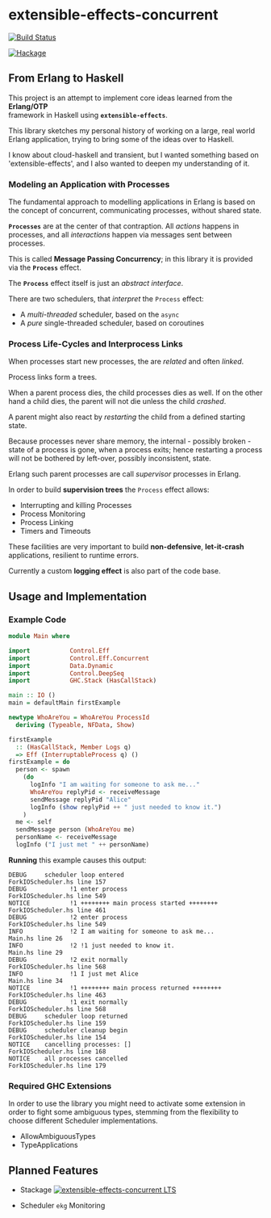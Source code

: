 # extensible-effects-concurrent

[![Build Status](https://travis-ci.org/sheyll/extensible-effects-concurrent.svg?branch=master)](https://travis-ci.org/sheyll/extensible-effects-concurrent)

[![Hackage](https://img.shields.io/hackage/v/extensible-effects-concurrent.svg?style=flat)](http://hackage.haskell.org/package/extensible-effects-concurrent)

## From Erlang to Haskell

This project is an attempt to implement core ideas learned from the **Erlang/OTP**  
framework in Haskell using **`extensible-effects`**.

This library sketches my personal history of working on a large, real world Erlang
application, trying to bring some of the ideas over to Haskell.

I know about cloud-haskell and transient, but I wanted something based on 
'extensible-effects', and I also wanted to deepen my understanding of it.

### Modeling an Application with Processes

The fundamental approach to modelling applications in Erlang is
based on the concept of concurrent, communicating processes, without
shared state. 

**`Processes`** are at the center of that contraption. All *actions*
happens in processes, and all *interactions* happen via messages sent
between processes. 

This is called **Message Passing Concurrency**;
in this library it is provided via the **`Process`** effect. 

The **`Process`** effect itself is just an *abstract interface*.

There are two schedulers, that *interpret* the `Process` effect:

- A *multi-threaded* scheduler, based on the `async`
- A *pure* single-threaded scheduler, based on coroutines

### Process Life-Cycles and Interprocess Links

When processes start new processes, the are *related* and often *linked*.

Process links form a trees.

When a parent process dies, the child processes dies as well.
If on the other hand a child dies, the parent will not die unless the
child *crashed*. 

A parent might also react by *restarting* the child from a defined starting
state.

Because processes never share memory, the internal - possibly broken - state of 
a process is gone, when a process exits; hence restarting a process will not
be bothered by left-over, possibly inconsistent, state. 

Erlang such parent processes are call *supervisor* processes in Erlang.

In order to build **supervision trees** the `Process` effect allows:

- Interrupting and killing Processes
- Process Monitoring
- Process Linking
- Timers and Timeouts

These facilities are very important to build **non-defensive**, **let-it-crash**
applications, resilient to runtime errors.   

Currently a custom **logging effect** is also part of the code base.

## Usage and Implementation

### Example Code

```haskell
module Main where

import           Control.Eff
import           Control.Eff.Concurrent
import           Data.Dynamic
import           Control.DeepSeq
import           GHC.Stack (HasCallStack)

main :: IO ()
main = defaultMain firstExample

newtype WhoAreYou = WhoAreYou ProcessId 
  deriving (Typeable, NFData, Show)

firstExample 
  :: (HasCallStack, Member Logs q) 
  => Eff (InterruptableProcess q) ()
firstExample = do
  person <- spawn
    (do
      logInfo "I am waiting for someone to ask me..."
      WhoAreYou replyPid <- receiveMessage
      sendMessage replyPid "Alice"
      logInfo (show replyPid ++ " just needed to know it.")
    )
  me <- self
  sendMessage person (WhoAreYou me)
  personName <- receiveMessage
  logInfo ("I just met " ++ personName)

```

**Running** this example causes this output:

```text
DEBUG     scheduler loop entered                                                   ForkIOScheduler.hs line 157
DEBUG            !1 enter process                                                            ForkIOScheduler.hs line 549
NOTICE           !1 ++++++++ main process started ++++++++                                   ForkIOScheduler.hs line 461
DEBUG            !2 enter process                                                            ForkIOScheduler.hs line 549
INFO             !2 I am waiting for someone to ask me...                                               Main.hs line 26
INFO             !2 !1 just needed to know it.                                                          Main.hs line 29
DEBUG            !2 exit normally                                                            ForkIOScheduler.hs line 568
INFO             !1 I just met Alice                                                                    Main.hs line 34
NOTICE           !1 ++++++++ main process returned ++++++++                                  ForkIOScheduler.hs line 463
DEBUG            !1 exit normally                                                            ForkIOScheduler.hs line 568
DEBUG     scheduler loop returned                                                  ForkIOScheduler.hs line 159
DEBUG     scheduler cleanup begin                                                  ForkIOScheduler.hs line 154
NOTICE    cancelling processes: []                                                 ForkIOScheduler.hs line 168
NOTICE    all processes cancelled                                                  ForkIOScheduler.hs line 179
```

### Required GHC Extensions

In order to use the library you might need to activate some extension
in order to fight some ambiguous types, stemming from the flexibility to
choose different Scheduler implementations.

- AllowAmbiguousTypes
- TypeApplications


## Planned Features

- Stackage [![extensible-effects-concurrent LTS](http://stackage.org/package/extensible-effects-concurrent/badge/lts)](http://stackage.org/lts/package/extensible-effects-concurrent)

- Scheduler `ekg` Monitoring
